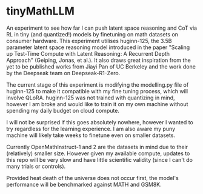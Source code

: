 # tinyMathLLM
An experiment to see how far I can push latent space reasoning and CoT via RL in tiny (and quantized!) models by finetuning on math datasets on consumer hardware. This experiment utilises huginn-125, the 3.5B parameter latent space reasoning model introduced in the paper "Scaling up Test-Time Compute with Latent Reasoning: A Recurrent Depth Approach" (Geiping, Jonas, et al.). It also draws great inspiration from the yet to be published works from Jiayi Pan of UC Berkeley and the work done by the Deepseak team on Deepseak-R1-Zero. 

The current stage of this experiment is modifying the modelling.py file of huginn-125 to make it compatible with my fine tuning process, which will involve QLoRA. huginn-125 was not trained with quantizing in mind, however I am broke and would like to train it on my own machine without spending my daily budget on cloud compute.

I will not be surprised if this goes absolutely nowhere, however I wanted to try regardless for the learning experience. I am also aware my puny machine will likely take weeks to finetune even on smaller datasets. 


Currently OpenMathInstruct-1 and 2 are the datasets in mind due to their (relatively) smaller size. However given my available compute, updates to this repo will be very slow and have little scientific validity (since I can't do many trials or controls).

Provided heat death of the universe does not occur first, the model's performance will be benchmarked against MATH and GSM8K.

